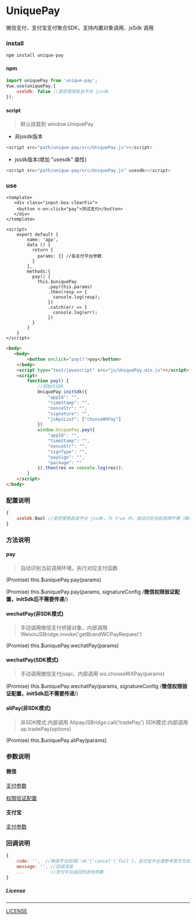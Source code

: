 # UniquePay
微信支付、支付宝支付聚合SDK，支持内置对象调用、jsSdk 调用

### install 

```
npm install unique-pay
```

#### npm

```js
import uniquePay from 'unique-pay';
Vue.use(uniquePay,{
    useSdk: false //是否使用各自平台 jssdk
});
```

#### script

> 默认挂载到 window.UniquePay

- 非jssdk版本

```js
<script src="path/unique-pay/src/UniquePay.js"></script>

```

- jssdk版本(增加 "usesdk" 屬性)

```js
<script src="path/unique-pay/src/UniquePay.js" usesdk></script>

```

### use
```vue
<template>
   <div class="input-box clearFix">
	<button v-on:click="pay">测试支付</button>
   </div>
</template>

<script>
    export default {
        name: 'app',
        data () {
          return {
            params: {} //各支付平台参数
          }
        },
        methods:{
          pay() {
            this.$uniquePay
                .pay(this.params)
                .then(resp => {
                  console.log(resp);
                })
                .catch(err => {
                  console.log(err);
                })
          }
        }
    }
</script>

```

```html
<body>
   <body>
		<button onclick="pay()">pay</button>
	</body>
	<script type="text/javascript" src="js/UniquePay.min.js"></script>
	<script>
		function pay() {
			//初始化SDK
			UniquePay.initSdk({
				"appId": "",
				"timeStamp": "",
				"nonceStr": "",
				"signature": "",
				"jsApiList": ["chooseWXPay"]
			})
			window.UniquePay.pay({
				"appId": "",
				"timeStamp": "",
				"nonceStr": "",
				"signType": "",
				"paySign": "",
				"package": ""
			}).then(res => console.log(res));
		}
	</script>
</body>
```

### 配置说明
```js
{
    useSdk:Bool //是否使用各自平台 jssdk，为 true 时，自动识别当前调用环境（微信/支付宝）注入支付平台jssdk，默认为 false（调用内置桥接对象）
}
```

### 方法说明

#### pay

>自动识别当前调用环境，执行对应支付函数

(Promise) this.$uniquePay.pay(params)  

(Promise) this.$uniquePay.pay(params, signatureConfig /**微信权限验证配置，initSdk后不需要传递**/)  

#### wechatPay(非SDK模式)

>手动调用微信支付桥接对象，内部调用 WeixinJSBridge.invoke('getBrandWCPayRequest')

(Promise) this.$uniquePay.wechatPay(params)  

#### wechatPay(SDK模式)

>手动调用微信支付jsapi，内部调用 wx.chooseWXPay(params)

(Promise) this.$uniquePay.wechatPay(params, signatureConfig /**微信权限验证配置，initSdk后不需要传递**/)  

#### aliPay(非SDK模式)

>非SDK模式:内部调用 AlipayJSBridge.call('tradePay')
>SDK模式:内部调用 ap.tradePay(options)

(Promise) this.$uniquePay.aliPay(params) 


###  参数说明

#### 微信

[支付参数](https://pay.weixin.qq.com/wiki/doc/api/jsapi.php?chapter=7_7&index=6)

[权限验证配置](https://mp.weixin.qq.com/wiki?t=resource/res_main&id=mp1421141115)

#### 支付宝

[支付参数](https://myjsapi.alipay.com/jsapi/native/trade-pay.html)


###  回调说明

```js
{
    code: '',  //微信平台回调['ok'|'cancel'|'fail']，支付宝平台请参考官方文档 resultCode
    message: '', //回调消息
    ...          //支付平台返回的其他参数
}
```

##### License
-------

[LICENSE](https://github.com/mvpleung/UniquePay/blob/master/LICENSE)
